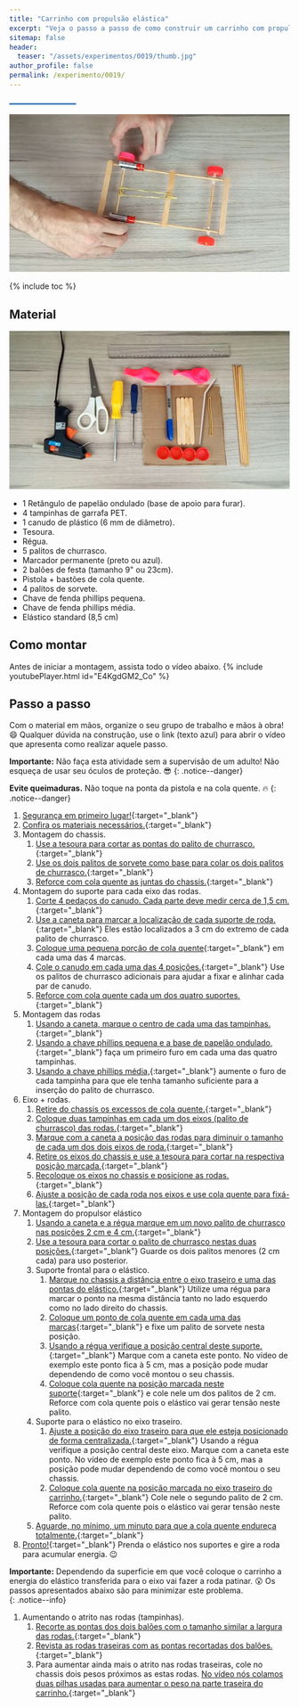 ```yaml
---
title: "Carrinho com propulsão elástica"
excerpt: "Veja o passo a passo de como construir um carrinho com propulsão elástica."
sitemap: false
header: 
  teaser: "/assets/experimentos/0019/thumb.jpg" 
author_profile: false
permalink: /experimento/0019/
---
```

![Linha separadora](/assets/images/line.jpg)

![Carrinho propulsão elástica](/assets/experimentos/0019/thumb.jpg)

{% include toc %}

## Material
![Materiais para a construção do pião](/assets/experimentos/0019/materiais.jpg)
* 1 Retângulo de papelão ondulado (base de apoio para furar).
* 4 tampinhas de garrafa PET.
* 1 canudo de plástico (6 mm de diâmetro).
* Tesoura.
* Régua.
* 5 palitos de churrasco.
* Marcador permanente (preto ou azul).
* 2 balões de festa (tamanho 9" ou 23cm).
* Pistola + bastões de cola quente.
* 4 palitos de sorvete.
* Chave de fenda phillips pequena.
* Chave de fenda phillips média.
* Elástico standard (8,5 cm)

## Como montar
Antes de iniciar a montagem, assista todo o vídeo abaixo.
{% include youtubePlayer.html id="E4KgdGM2_Co" %}

## Passo a passo
Com o material em mãos, organize o seu grupo de trabalho e mãos à obra! :smile: Qualquer dúvida na construção, use o link (texto azul) para abrir o vídeo que apresenta como realizar aquele passo.

**Importante:** Não faça esta atividade sem a supervisão de um adulto! Não esqueça de usar  seu óculos de proteção. :sunglasses: 
{: .notice--danger}

**Evite queimaduras.** Não toque na ponta da pistola e na cola quente. :fire:
{: .notice--danger}

1. [Segurança em primeiro lugar!](https://youtu.be/kzkJl6VtvHw){:target="_blank"}
1. [Confira os materiais necessários.](https://youtu.be/kzkJl6VtvHw?t=5){:target="_blank"}
1. Montagem do chassis.
   1. [Use a tesoura para cortar as pontas do palito de churrasco.](https://youtu.be/kzkJl6VtvHw?t=22){:target="_blank"}
   1. [Use os dois palitos de sorvete como base para colar os dois palitos de churrasco.](https://youtu.be/kzkJl6VtvHw?t=64){:target="_blank"}
   1. [Reforce com cola quente as juntas do chassis.](https://youtu.be/kzkJl6VtvHw?t=117){:target="_blank"}
1. Montagem do suporte para cada eixo das rodas.
   1. [Corte 4 pedaços do canudo. Cada parte deve medir cerca de 1,5 cm.](https://youtu.be/kzkJl6VtvHw?t=138){:target="_blank"}
   1. [Use a caneta para marcar a localização de cada suporte de roda.](https://youtu.be/kzkJl6VtvHw?t=179){:target="_blank"} Eles estão localizados a 3 cm do extremo de cada palito de churrasco.
   1. [Coloque uma pequena porção de cola quente](https://youtu.be/kzkJl6VtvHw?t=209){:target="_blank"} em cada uma das 4 marcas.
   1. [Cole o canudo em cada uma das 4 posições.](https://youtu.be/kzkJl6VtvHw?t=225){:target="_blank"} Use os palitos de churrasco adicionais para ajudar a fixar e alinhar cada par de canudo.
   1. [Reforce com cola quente cada um dos quatro suportes.](https://youtu.be/kzkJl6VtvHw?t=254){:target="_blank"}
1. Montagem das rodas
   1. [Usando a caneta, marque o centro de cada uma das tampinhas.](https://youtu.be/kzkJl6VtvHw?t=4m41s){:target="_blank"}
   1. [Usando a chave phillips pequena e a base de papelão ondulado,](https://youtu.be/kzkJl6VtvHw?t=352){:target="_blank"} faça um primeiro furo em cada uma das quatro tampinhas.
   1. [Usando a chave phillips média,](https://youtu.be/kzkJl6VtvHw?t=408){:target="_blank"} aumente o furo de cada tampinha para que ele tenha tamanho suficiente para a inserção do palito de churrasco.
1. Eixo + rodas.
   1. [Retire do chassis os excessos de cola quente.](https://youtu.be/kzkJl6VtvHw?t=497){:target="_blank"}
   1. [Coloque duas tampinhas em cada um dos eixos (palito de churrasco) das rodas.](https://youtu.be/kzkJl6VtvHw?t=511){:target="_blank"}
   1. [Marque com a caneta a posição das rodas para diminuir o tamanho de cada um dos dois eixos de roda.](https://youtu.be/kzkJl6VtvHw?t=549){:target="_blank"}
   1. [Retire os eixos do chassis e use a tesoura para cortar na respectiva posição marcada.](https://youtu.be/kzkJl6VtvHw?t=556){:target="_blank"}
   1. [Recoloque os eixos no chassis e posicione as rodas.](https://youtu.be/kzkJl6VtvHw?t=603){:target="_blank"}
   1. [Ajuste a posição de cada roda nos eixos e use cola quente para fixá-las.](https://youtu.be/kzkJl6VtvHw?t=623){:target="_blank"}
1. Montagem do propulsor elástico
   1. [Usando a caneta e a régua marque em um novo palito de churrasco nas posições 2 cm e 4 cm.](https://youtu.be/kzkJl6VtvHw?t=679){:target="_blank"}
   1. [Use a tesoura para cortar o palito de churrasco nestas duas posições.](https://youtu.be/kzkJl6VtvHw?t=693){:target="_blank"} Guarde os dois palitos menores (2 cm cada) para uso posterior.
   1. Suporte frontal para o elástico.
      1. [Marque no chassis a distância entre o eixo traseiro e uma das pontas do elástico.](https://youtu.be/kzkJl6VtvHw?t=721){:target="_blank"} Utilize uma régua para marcar o ponto na mesma distância tanto no lado esquerdo como no lado direito do chassis.
      1. [Coloque um ponto de cola quente em cada uma das marcas](https://youtu.be/kzkJl6VtvHw?t=761){:target="_blank"} e fixe um palito de sorvete nesta posição.
      1. [Usando a régua verifique a posição central deste suporte.](https://youtu.be/kzkJl6VtvHw?t=782){:target="_blank"} Marque com a caneta este ponto. No vídeo de exemplo este ponto fica à 5 cm, mas a posição pode mudar dependendo de como você montou o seu chassis.
      1. [Coloque cola quente na posição marcada neste suporte](https://youtu.be/kzkJl6VtvHw?t=812){:target="_blank"} e cole nele um dos palitos de 2 cm. Reforce com cola quente pois o elástico vai gerar tensão neste palito.
   1. Suporte para o elástico no eixo traseiro.
      1. [Ajuste a posição do eixo traseiro para que ele esteja posicionado de forma centralizada.](https://youtu.be/kzkJl6VtvHw?t=790){:target="_blank"} Usando a régua verifique a posição central deste eixo. Marque com a caneta este ponto. No vídeo de exemplo este ponto fica à 5 cm, mas a posição pode mudar dependendo de como você montou o seu chassis.
      1. [Coloque cola quente na posição marcada no eixo traseiro do carrinho.](https://youtu.be/kzkJl6VtvHw?t=844){:target="_blank"} Cole nele o segundo palito de 2 cm. Reforce com cola quente pois o elástico vai gerar tensão neste palito.
   1. [Aguarde, no mínimo, um minuto para que a cola quente endureça totalmente.](https://youtu.be/kzkJl6VtvHw?t=893){:target="_blank"}
1. [Pronto!](https://youtu.be/kzkJl6VtvHw?t=919){:target="_blank"} Prenda o elástico nos suportes e gire a roda para acumular energia. :wink:

**Importante:** Dependendo da superficie em que você coloque o carrinho a energia do elástico transferida para o eixo vai fazer a roda patinar. :open_mouth: Os passos apresentados abaixo são para minimizar este problema.  
{: .notice--info}

1. Aumentando o atrito nas rodas (tampinhas).
   1. [Recorte as pontas dos dois balões com o tamanho similar a largura das rodas.](https://youtu.be/kzkJl6VtvHw?t=960){:target="_blank"}
   1. [Revista as rodas traseiras com as pontas recortadas dos balões.](https://youtu.be/kzkJl6VtvHw?t=998){:target="_blank"}
   1. Para aumentar ainda mais o atrito nas rodas traseiras, cole no chassis dois pesos próximos as estas rodas. [No vídeo nós colamos duas pilhas usadas para aumentar o peso na parte traseira do carrinho.](https://youtu.be/kzkJl6VtvHw?t=1083){:target="_blank"}
 
